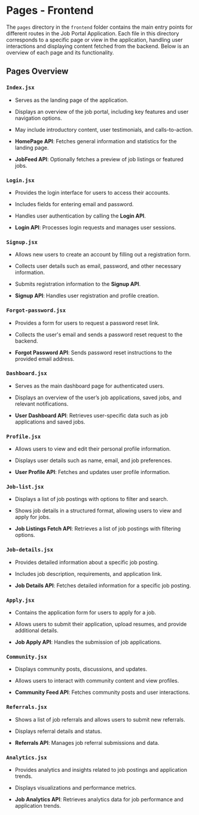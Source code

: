 

# Pages - Frontend

The `pages` directory in the `frontend` folder contains the main entry points for different routes in the Job Portal Application. Each file in this directory corresponds to a specific page or view in the application, handling user interactions and displaying content fetched from the backend. Below is an overview of each page and its functionality.

## Pages Overview

### `Index.jsx`

  - Serves as the landing page of the application.
  - Displays an overview of the job portal, including key features and user navigation options.
  - May include introductory content, user testimonials, and calls-to-action.

  - **HomePage API**: Fetches general information and statistics for the landing page.
  - **JobFeed API**: Optionally fetches a preview of job listings or featured jobs.

### `Login.jsx`

  - Provides the login interface for users to access their accounts.
  - Includes fields for entering email and password.
  - Handles user authentication by calling the **Login API**.

  - **Login API**: Processes login requests and manages user sessions.

### `Signup.jsx`

  - Allows new users to create an account by filling out a registration form.
  - Collects user details such as email, password, and other necessary information.
  - Submits registration information to the **Signup API**.

  - **Signup API**: Handles user registration and profile creation.

### `Forgot-password.jsx`

  - Provides a form for users to request a password reset link.
  - Collects the user's email and sends a password reset request to the backend.

  - **Forgot Password API**: Sends password reset instructions to the provided email address.

### `Dashboard.jsx`

  - Serves as the main dashboard page for authenticated users.
  - Displays an overview of the user’s job applications, saved jobs, and relevant notifications.

  - **User Dashboard API**: Retrieves user-specific data such as job applications and saved jobs.

### `Profile.jsx`

  - Allows users to view and edit their personal profile information.
  - Displays user details such as name, email, and job preferences.

  - **User Profile API**: Fetches and updates user profile information.

### `Job-list.jsx`

  - Displays a list of job postings with options to filter and search.
  - Shows job details in a structured format, allowing users to view and apply for jobs.

  - **Job Listings Fetch API**: Retrieves a list of job postings with filtering options.

### `Job-details.jsx`

  - Provides detailed information about a specific job posting.
  - Includes job description, requirements, and application link.

  - **Job Details API**: Fetches detailed information for a specific job posting.

### `Apply.jsx`

  - Contains the application form for users to apply for a job.
  - Allows users to submit their application, upload resumes, and provide additional details.

  - **Job Apply API**: Handles the submission of job applications.

### `Community.jsx`

  - Displays community posts, discussions, and updates.
  - Allows users to interact with community content and view profiles.

  - **Community Feed API**: Fetches community posts and user interactions.

### `Referrals.jsx`

  - Shows a list of job referrals and allows users to submit new referrals.
  - Displays referral details and status.

  - **Referrals API**: Manages job referral submissions and data.

### `Analytics.jsx`

  - Provides analytics and insights related to job postings and application trends.
  - Displays visualizations and performance metrics.

  - **Job Analytics API**: Retrieves analytics data for job performance and application trends.
